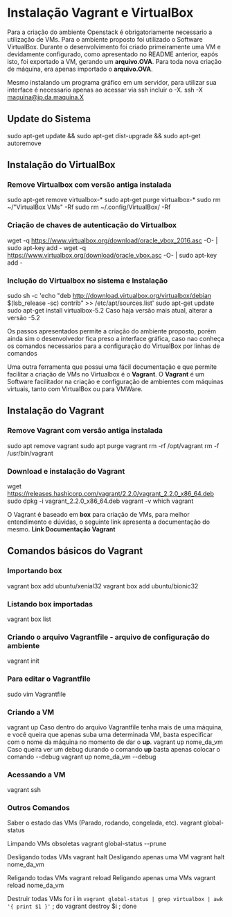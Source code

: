 # Instalação Vagrant e VirtualBox
Para a criação do ambiente Openstack é obrigatoriamente necessario a utilização de VMs. Para o ambiente proposto foi utilizado o Software VirtualBox.
Durante o desenvolvimento foi criado primeiramente uma VM e devidamente configurado, como apresentado no README anterior, eapós isto, foi exportado a VM, gerando um **arquivo.OVA**.
Para toda nova criação de máquina, era apenas importado o **arquivo.OVA**.

Mesmo instalando um programa gráfico em um servidor, para utilizar sua interface é necessario apenas ao acessar via ssh incluir o -X.
ssh -X maquina@ip.da.maquina.X

## Update do Sistema
sudo apt-get update && sudo apt-get dist-upgrade && sudo apt-get autoremove

## Instalação do VirtualBox
### Remove Virtualbox com versão antiga instalada
sudo apt-get remove virtualbox-\*
sudo apt-get purge virtualbox-\*
sudo rm ~/"VirtualBox VMs" -Rf
sudo rm ~/.config/VirtualBox/ -Rf

### Criação de chaves de autenticação do Virtualbox 
wget -q https://www.virtualbox.org/download/oracle_vbox_2016.asc -O- | sudo apt-key add -
wget -q https://www.virtualbox.org/download/oracle_vbox.asc -O- | sudo apt-key add -

### Inclução do Virtualbox no sistema e Instalação
sudo sh -c 'echo "deb http://download.virtualbox.org/virtualbox/debian $(lsb_release -sc) contrib" >> /etc/apt/sources.list'
sudo apt-get update
sudo apt-get install virtualbox-5.2
Caso haja versão mais atual, alterar a versão -5.2

Os passos apresentados permite a criação do ambiente proposto, porém ainda sim o desenvolvedor fica preso a interface gráfica, caso nao conheça os comandos necessarios para a configuração do VirtualBox por linhas de comandos

Uma outra ferramenta que possui uma fácil documentação e que permite facilitar a criação de VMs no Virtualbox é o **Vagrant**.
O **Vagrant** é um Software facilitador na criação e configuração de ambientes com máquinas virtuais, tanto com VirtualBox ou para VMWare.  

## Instalação do Vagrant
### Remove Vagrant com versão antiga  instalada
sudo apt remove vagrant
sudo apt purge vagrant
rm -rf /opt/vagrant
rm -f /usr/bin/vagrant

### Download e instalação do Vagrant
wget https://releases.hashicorp.com/vagrant/2.2.0/vagrant_2.2.0_x86_64.deb
sudo dpkg -i vagrant_2.2.0_x86_64.deb 
vagrant -v
which vagrant

O Vagrant é baseado em **box** para criação de VMs, para melhor entendimento e dúvidas, o seguinte link apresenta a documentação do mesmo.
**Link Documentação Vagrant** 

## Comandos básicos do Vagrant
### Importando box
vagrant box add ubuntu/xenial32
vagrant box add ubuntu/bionic32
### Listando box importadas
vagrant box list
### Criando o arquivo Vagrantfile - arquivo de configuração do ambiente
vagrant init

### Para editar o Vagrantfile
sudo vim Vagrantfile

### Criando a VM
vagrant up
Caso dentro do arquivo Vagrantfile tenha mais de uma máquina, e você queira que apenas suba uma determinada VM, basta especificar com o nome da máquina no momento de dar o **up**.
vagrant up nome_da_vm
Caso queira ver um debug durando o comando **up** basta apenas colocar o comando --debug
vagrant up nome_da_vm --debug

### Acessando a VM
vagrant ssh

### Outros Comandos
Saber o estado das VMs (Parado, rodando, congelada, etc).
vagrant global-status

Limpando VMs obsoletas
vagrant global-status --prune

Desligando todas VMs
vagrant halt
Desligando apenas uma VM
vagrant halt nome_da_vm

Religando todas VMs
vagrant reload
Religando apenas uma VMs
vagrant reload nome_da_vm

Destruir todas VMs
for i in `vagrant global-status | grep virtualbox | awk '{ print $1 }'` ; do vagrant destroy $i ; done